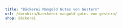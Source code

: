 ```yaml
---
title: "Bäckerei Mangold Gutes von Gestern"
url: /dornbirn/baeckerei-mangold-gutes-von-gestern/
shop: Bäckerei
---
```

